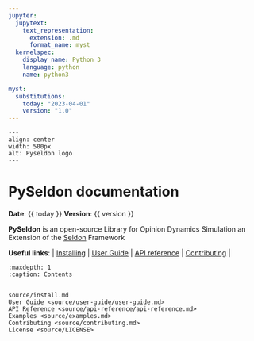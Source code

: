 ```yaml
---
jupyter:
  jupytext:
    text_representation:
      extension: .md
      format_name: myst
  kernelspec:
    display_name: Python 3
    language: python
    name: python3

myst:
  substitutions:
    today: "2023-04-01"
    version: "1.0"
---
```


```{figure} source/_static/res/logo_text.png
---
align: center
width: 500px
alt: Pyseldon logo
---
```

# PySeldon documentation

**Date**: {{ today }} **Version**: {{ version }}

**PySeldon** is an open-source Library for Opinion Dynamics Simulation an Extension of the [Seldon](https://github.com/seldon-code/seldon) Framework

**Useful links**:
| [Installing](source/install.md) |
[User Guide](source/user-guide/user-guide.md) |
[API reference](source/api-reference/api-reference.md) |
[Contributing](source/contributing.md) |

```{toctree}
:maxdepth: 1
:caption: Contents


source/install.md
User Guide <source/user-guide/user-guide.md>
API Reference <source/api-reference/api-reference.md>
Examples <source/examples.md>
Contributing <source/contributing.md>
License <source/LICENSE>
```